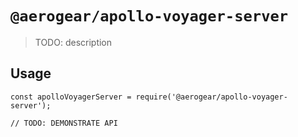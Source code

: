 # `@aerogear/apollo-voyager-server`

> TODO: description

## Usage

```
const apolloVoyagerServer = require('@aerogear/apollo-voyager-server');

// TODO: DEMONSTRATE API
```
